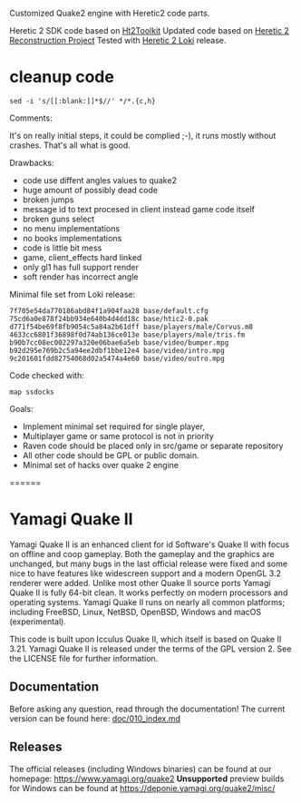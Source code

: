 Customized Quake2 engine with Heretic2 code parts.

Heretic 2 SDK code based on [Ht2Toolkit](https://www.quaddicted.com/files/idgames2/planetquake/hereticii/files/Ht2Toolkit_v1.06.exe)
Updated code based on [Heretic 2 Reconstruction Project](https://github.com/jmarshall23/Heretic2/tree/Engine-DLL)
Tested with [Heretic 2 Loki](https://archive.org/details/heretic-2-linux) release.

# cleanup code
```shell
sed -i 's/[[:blank:]]*$//' */*.{c,h}
```

Comments:

It's on really initial steps, it could be complied ;-), it runs mostly without
crashes. That's all what is good.

Drawbacks:
* code use diffent angles values to quake2
* huge amount of possibly dead code
* broken jumps
* message id to text procesed in client instead game code itself
* broken guns select
* no menu implementations
* no books implementations
* code is little bit mess
* game, client_effects hard linked
* only gl1 has full support render
* soft render has incorrect angle

Minimal file set from Loki release:
```
7f705e54da770186abd84f1a904faa28 base/default.cfg
75cd6a0e878f24bb934e640b4d4dd18c base/htic2-0.pak
d771f54be69f8fb9054c5a84a2b61dff base/players/male/Corvus.m8
4633cc6801f36898f0d74ab136ce013e base/players/male/tris.fm
b90b7cc08ec002297a320e06bae6a5eb base/video/bumper.mpg
b92d295e769b2c5a94ee2dbf1bbe12e4 base/video/intro.mpg
9c201601fdd82754068d02a5474a4e60 base/video/outro.mpg
```

Code checked with:
```
map ssdocks
```

Goals:
* Implement minimal set required for single player,
* Multiplayer game or same protocol is not in priority
* Raven code should be placed only in src/game or separate repository
* All other code should be GPL or public domain.
* Minimal set of hacks over quake 2 engine

======

# Yamagi Quake II

Yamagi Quake II is an enhanced client for id Software's Quake
II with focus on offline and coop gameplay. Both the gameplay and the graphics
are unchanged, but many bugs in the last official release were fixed and some
nice to have features like widescreen support and a modern OpenGL 3.2 renderer
were added. Unlike most other Quake II source ports Yamagi Quake II is fully 64-bit
clean. It works perfectly on modern processors and operating systems. Yamagi
Quake II runs on nearly all common platforms; including FreeBSD, Linux, NetBSD,
OpenBSD, Windows and macOS (experimental).

This code is built upon Icculus Quake II, which itself is based on Quake II
3.21. Yamagi Quake II is released under the terms of the GPL version 2. See the
LICENSE file for further information.

## Documentation

Before asking any question, read through the documentation! The current
version can be found here: [doc/010_index.md](doc/010_index.md)

## Releases

The official releases (including Windows binaries) can be found at our
homepage: https://www.yamagi.org/quake2
**Unsupported** preview builds for Windows can be found at
https://deponie.yamagi.org/quake2/misc/
